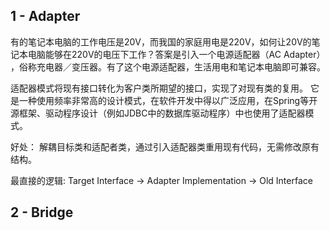 ## 1 - Adapter

有的笔记本电脑的工作电压是20V，而我国的家庭用电是220V，如何让20V的笔记本电脑能够在220V的电压下工作？答案是引入一个电源适配器（AC Adapter）​，俗称充电器／变压器。有了这个电源适配器，生活用电和笔记本电脑即可兼容。

适配器模式将现有接口转化为客户类所期望的接口，实现了对现有类的复用。
它是一种使用频率非常高的设计模式，在软件开发中得以广泛应用，在Spring等开源框架、驱动程序设计（例如JDBC中的数据库驱动程序）中也使用了适配器模式。

好处：
解耦目标类和适配者类，通过引入适配器类重用现有代码，无需修改原有结构。

最直接的逻辑: Target Interface -> Adapter Implementation -> Old Interface

## 2 - Bridge

